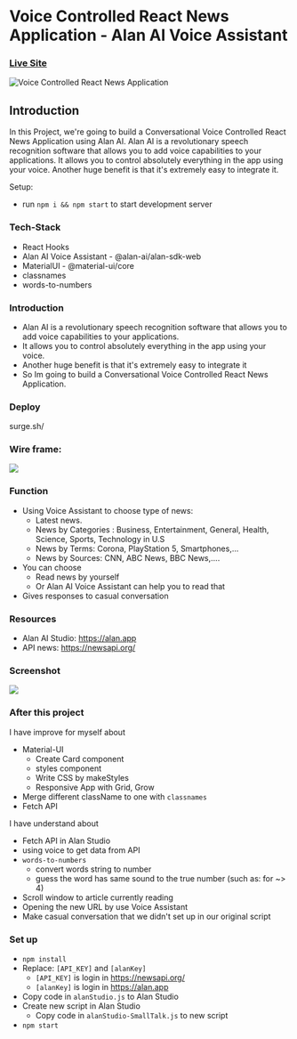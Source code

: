 # Voice Controlled React News Application - Alan AI Voice Assistant

### [Live Site]()

![Voice Controlled React News Application]()

## Introduction

In this Project, we're going to build a Conversational Voice Controlled React News Application using Alan AI. Alan AI is a revolutionary speech recognition software that allows you to add voice capabilities to your applications. It allows you to control absolutely everything in the app using your voice. Another huge benefit is that it's extremely easy to integrate it.

Setup:
- run ```npm i && npm start``` to start development server


### Tech-Stack

- React Hooks
- Alan AI Voice Assistant - @alan-ai/alan-sdk-web
- MaterialUI - @material-ui/core
- classnames
- words-to-numbers

### Introduction

- Alan AI is a revolutionary speech recognition software that allows you to add voice capabilities to your applications.
- It allows you to control absolutely everything in the app using your voice.
- Another huge benefit is that it's extremely easy to integrate it
- So Im going to build a Conversational Voice Controlled React News Application.

### Deploy

surge.sh/

### Wire frame:

<img src="https://i.imgur.com/DHZwMT1.png" />

### Function

- Using Voice Assistant to choose type of news:
  - Latest news.
  - News by Categories : Business, Entertainment, General, Health, Science, Sports, Technology in U.S
  - News by Terms: Corona, PlayStation 5, Smartphones,...
  - News by Sources: CNN, ABC News, BBC News,....
- You can choose
  - Read news by yourself
  - Or Alan AI Voice Assistant can help you to read that
- Gives responses to casual conversation

### Resources

- Alan AI Studio: https://alan.app
- API news: https://newsapi.org/

### Screenshot

<img src="https://media.giphy.com/media/kHxwr6ohazm1FQwyuX/giphy.gif" />

### After this project

I have improve for myself about

- Material-UI
  - Create Card component
  - styles component
  - Write CSS by makeStyles
  - Responsive App with Grid, Grow
- Merge different className to one with `classnames`
- Fetch API

I have understand about

- Fetch API in Alan Studio
- using voice to get data from API
- `words-to-numbers`
  - convert words string to number
  - guess the word has same sound to the true number (such as: for ~> 4)
- Scroll window to article currently reading
- Opening the new URL by use Voice Assistant
- Make casual conversation that we didn't set up in our original script


### Set up

- `npm install`
- Replace: `[API_KEY]` and `[alanKey]`
  - `[API_KEY]` is login in https://newsapi.org/
  - `[alanKey]` is login in https://alan.app
- Copy code in `alanStudio.js` to Alan Studio
- Create new script in Alan Studio
  - Copy code in `alanStudio-SmallTalk.js` to new script
- `npm start`
